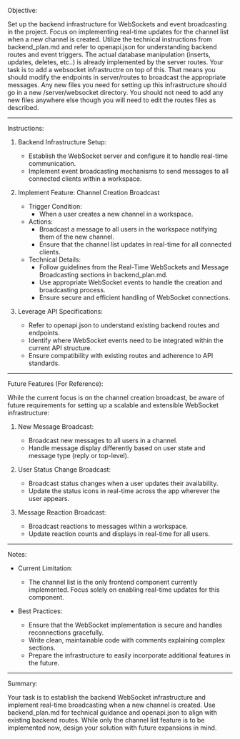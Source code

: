 Objective:

Set up the backend infrastructure for WebSockets and event broadcasting in the project. Focus on implementing real-time updates for the channel list when a new channel is created. Utilize the technical instructions from backend_plan.md and refer to openapi.json for understanding backend routes and event triggers. The actual database manipulation (inserts, updates, deletes, etc..) is already implemented by the server routes. Your task is to add a websocket infrastructre on top of this. That means you should modify the endpoints in server/routes to broadcast the appropriate messages. Any new files you need for setting up this infrastructure should go in a new /server/websocket directory. You should not need to add any new files anywhere else though you will need to edit the routes files as described. 

---

Instructions:

1. Backend Infrastructure Setup:
   - Establish the WebSocket server and configure it to handle real-time communication.
   - Implement event broadcasting mechanisms to send messages to all connected clients within a workspace.

2. Implement Feature: Channel Creation Broadcast
   - Trigger Condition:
     - When a user creates a new channel in a workspace.
   - Actions:
     - Broadcast a message to all users in the workspace notifying them of the new channel.
     - Ensure that the channel list updates in real-time for all connected clients.
   - Technical Details:
     - Follow guidelines from the Real-Time WebSockets and Message Broadcasting sections in backend_plan.md.
     - Use appropriate WebSocket events to handle the creation and broadcasting process.
     - Ensure secure and efficient handling of WebSocket connections.

3. Leverage API Specifications:
   - Refer to openapi.json to understand existing backend routes and endpoints.
   - Identify where WebSocket events need to be integrated within the current API structure.
   - Ensure compatibility with existing routes and adherence to API standards.

---

Future Features (For Reference):

While the current focus is on the channel creation broadcast, be aware of future requirements for setting up a scalable and extensible WebSocket infrastructure:

1. New Message Broadcast:
   - Broadcast new messages to all users in a channel.
   - Handle message display differently based on user state and message type (reply or top-level).

2. User Status Change Broadcast:
   - Broadcast status changes when a user updates their availability.
   - Update the status icons in real-time across the app wherever the user appears.

3. Message Reaction Broadcast:
   - Broadcast reactions to messages within a workspace.
   - Update reaction counts and displays in real-time for all users.

---

Notes:

- Current Limitation:
  - The channel list is the only frontend component currently implemented. Focus solely on enabling real-time updates for this component.
  
- Best Practices:
  - Ensure that the WebSocket implementation is secure and handles reconnections gracefully.
  - Write clean, maintainable code with comments explaining complex sections.
  - Prepare the infrastructure to easily incorporate additional features in the future.

---

Summary:

Your task is to establish the backend WebSocket infrastructure and implement real-time broadcasting when a new channel is created. Use backend_plan.md for technical guidance and openapi.json to align with existing backend routes. While only the channel list feature is to be implemented now, design your solution with future expansions in mind.